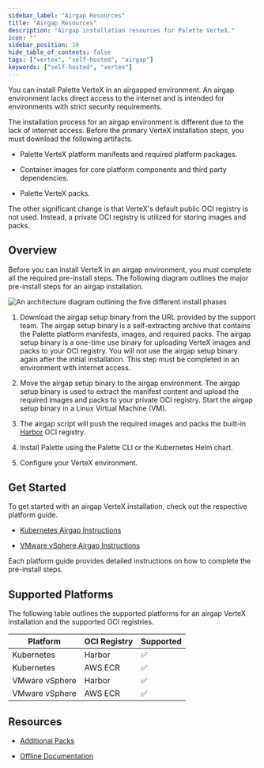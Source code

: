 ```yaml
---
sidebar_label: "Airgap Resources"
title: "Airgap Resources"
description: "Airgap installation resources for Palette VerteX."
icon: ""
sidebar_position: 10
hide_table_of_contents: false
tags: ["vertex", "self-hosted", "airgap"]
keywords: ["self-hosted", "vertex"]
---
```


You can install Palette VerteX in an airgapped environment. An airgap environment lacks direct access to the internet
and is intended for environments with strict security requirements.

The installation process for an airgap environment is different due to the lack of internet access. Before the primary
VerteX installation steps, you must download the following artifacts.

- Palette VerteX platform manifests and required platform packages.

- Container images for core platform components and third party dependencies.

- Palette VerteX packs.

The other significant change is that VerteX's default public OCI registry is not used. Instead, a private OCI registry
is utilized for storing images and packs.

## Overview

Before you can install VerteX in an airgap environment, you must complete all the required pre-install steps. The
following diagram outlines the major pre-install steps for an airgap installation.

![An architecture diagram outlining the five different install phases](/enterprise-version_air-gap-repo_overview-order-diagram.webp)

1. Download the airgap setup binary from the URL provided by the support team. The airgap setup binary is a
   self-extracting archive that contains the Palette platform manifests, images, and required packs. The airgap setup
   binary is a one-time use binary for uploading VerteX images and packs to your OCI registry. You will not use the
   airgap setup binary again after the initial installation. This step must be completed in an environment with internet
   access.

2. Move the airgap setup binary to the airgap environment. The airgap setup binary is used to extract the manifest
   content and upload the required images and packs to your private OCI registry. Start the airgap setup binary in a
   Linux Virtual Machine (VM).

3. The airgap script will push the required images and packs the built-in [Harbor](https://goharbor.io/) OCI registry.

4. Install Palette using the Palette CLI or the Kubernetes Helm chart.

5. Configure your VerteX environment.

## Get Started

To get started with an airgap VerteX installation, check out the respective platform guide.

- [Kubernetes Airgap Instructions](../install-on-kubernetes/airgap-install/airgap-install.md)

- [VMware vSphere Airgap Instructions](../install-on-vmware/airgap-install/airgap-install.md)

Each platform guide provides detailed instructions on how to complete the pre-install steps.

## Supported Platforms

The following table outlines the supported platforms for an airgap VerteX installation and the supported OCI registries.

| **Platform**   | **OCI Registry** | **Supported** |
| -------------- | ---------------- | ------------- |
| Kubernetes     | Harbor           | ✅            |
| Kubernetes     | AWS ECR          | ✅            |
| VMware vSphere | Harbor           | ✅            |
| VMware vSphere | AWS ECR          | ✅            |

## Resources

- [Additional Packs](supplemental-packs.md)

- [Offline Documentation](offline-docs.md)
